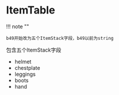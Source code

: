 # ItemTable

!!! note ""

    b49开始改为五个ItemStack字段，b49以前为string

包含五个ItemStack字段

- helmet
- chestplate
- leggings
- boots
- hand